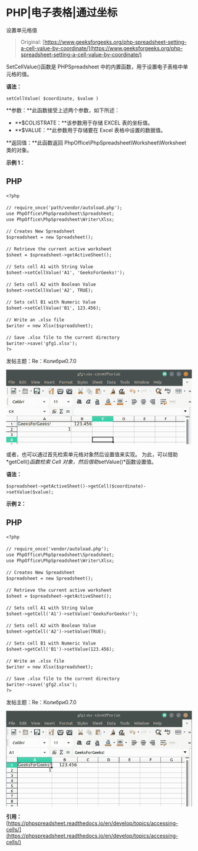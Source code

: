 # PHP|电子表格|通过坐标

设置单元格值

> Original: [https://www.geeksforgeeks.org/php-spreadsheet-setting-a-cell-value-by-coordinate/](https://www.geeksforgeeks.org/php-spreadsheet-setting-a-cell-value-by-coordinate/)

SetCellValue()函数是 PHPSpreadsheet 中的内置函数，用于设置电子表格中单元格的值。

**语法：**

```
setCellValue( $coordinate, $value )
```

**参数：**此函数接受上述两个参数，如下所述：

*   **$COLISTRATE：**该参数用于存储 EXCEL 表的坐标值。
*   **$VALUE：**此参数用于存储要在 Excel 表格中设置的数据值。

**返回值：**此函数返回 PhpOffice\PhpSpreadsheet\Worksheet\Worksheet 类的对象。

**示例 1：**

## PHP

```
<?php

// require_once('path/vendor/autoload.php');
use PhpOffice\PhpSpreadsheet\Spreadsheet;
use PhpOffice\PhpSpreadsheet\Writer\Xlsx;

// Creates New Spreadsheet
$spreadsheet = new Spreadsheet();

// Retrieve the current active worksheet
$sheet = $spreadsheet->getActiveSheet();

// Sets cell A1 with String Value
$sheet->setCellValue('A1', 'GeeksForGeeks!');

// Sets cell A2 with Boolean Value
$sheet->setCellValue('A2', TRUE);

// Sets cell B1 with Numeric Value
$sheet->setCellValue('B1', 123.456);

// Write an .xlsx file
$writer = new Xlsx($spreadsheet);

// Save .xlsx file to the current directory
$writer->save('gfg1.xlsx');
?>
```

发帖主题：Re：Колибри0.7.0

![gfg1.xlsx](img/afe7d6c2de874fbf828b83e872261c7f.png)

或者，也可以通过首先检索单元格对象然后设置值来实现。 为此，可以借助*getCell()*函数检索 Cell 对象，然后借助*setValue()*函数设置值。

**语法：**

```
$spreadsheet->getActiveSheet()->getCell($coordinate)->setValue($value);
```

**示例 2：**

## PHP

```
<?php

// require_once('vendor/autoload.php');
use PhpOffice\PhpSpreadsheet\Spreadsheet;
use PhpOffice\PhpSpreadsheet\Writer\Xlsx;

// Creates New Spreadsheet
$spreadsheet = new Spreadsheet();

// Retrieve the current active worksheet
$sheet = $spreadsheet->getActiveSheet();

// Sets cell A1 with String Value
$sheet->getCell('A1')->setValue('GeeksForGeeks!');

// Sets cell A2 with Boolean Value
$sheet->getCell('A2')->setValue(TRUE);

// Sets cell B1 with Numeric Value
$sheet->getCell('B1')->setValue(123.456);

// Write an .xlsx file
$writer = new Xlsx($spreadsheet);

// Save .xlsx file to the current directory
$writer->save('gfg2.xlsx');
?>
```

发帖主题：Re：Колибри0.7.0

![gfg2.xlsx](img/1a318bf8d1a53ebd39a85175f07d0f18.png)

**引用：**[https://phpspreadsheet.readthedocs.io/en/develop/topics/accessing-cells/](https://phpspreadsheet.readthedocs.io/en/develop/topics/accessing-cells/)